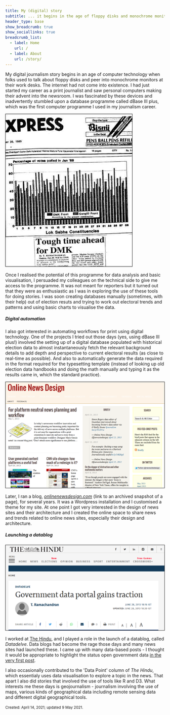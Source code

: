 ```yaml
---
title: My (digital) story
subtitle: ... it begins in the age of floppy disks and monochrome monitors
header_type: base
show_breadcrumb: true
show_sociallinks: true 
breadcrumb_list:
  - label: Home
    url: /
  - label: About
    url: /story/
---
```


My digital journalism story begins in an age of computer technology when folks used to talk about floppy disks and peer into monochrome monitors at their work desks. The internet had not come into existence. I had just started my career as a print journalist and saw personal computers making their advent into the newsroom. I was fascinated by these devices and inadvertently stumbled upon a database programme called dBase III plus,  which was the first computer programme I used in my journalism career. 

![Front-page screenshot of story plus chart](/docs/assets/img/site/about1.jpg)

Once I realised the potential of this programme for data analysis and basic visualisation, I persuaded my colleagues on the technical side to give me access to the programme. It was not meant for reporters but it turned out that they were as enthusiastic as I was in exploring the use of these tools for doing stories.  I was soon creating databases manually (sometimes, with their help) out of election resuts and trying to work out electoral trends and patterns and using basic charts to visualise the data.

##### Digital automation 
I also got interested in automating workflows for print using digital technology. One of the projects I tried out those days (yes, using dBase III plus!) involved the setting up of a digital database populated with historical election data to almost instantaneously fetch the relevant background details to add depth and perspective to current electoral results  (as close to real-time as possible). And also to automatically generate the data required in the format required for the typesetting template (instead of looking up old election data handbooks and doing the math manually and typing it as the results came in, which the standard practice).

![Screenshot of Onlinenewsdesign.com](/docs/assets/img/site/content2.png) 

Later, I ran a blog, <em>[onlinenewsdesign.com](https://web.archive.org/web/20140312171422/http://www.onlinenewsdesign.com/)</em> (link to an archived snapshot of a page), for several years. It was a Wordpress installation and I customised a theme for my site. At one point I got very interested in the design of news sites and their architecture and I created the online space to share news and trends related to online news sites, especially their design and architecture.  

<h5>Launching a datablog</h5>

![Screenshot of Datadelve story](/docs/assets/img/site/content3.png) 

I worked at [The Hindu](https://thehindu.com/), and I played a role in the launch of a datablog, called *Datadelve*. Data blogs had become the rage those days and many news sites had launched these. I came up with many data-based posts - I thought it would be appropriate to highlight the status open government data [in the very first post](https://www.thehindu.com/opinion/blogs/blog-datadelve/article4860374.ece).

I also occasionally contributed to the 'Data Point' column of *The Hindu*, which essentialy uses data visualisation to explore a topic in the news. That apart I also did stories that involved the use of tools like R and D3. What interests me these days is geojournalism -  journalism involving the use of maps, various kinds of geographical data including remote sensing data and different digital geographical tools. 

<small>Created: April 14, 2021; updated 9 May 2021.</small>